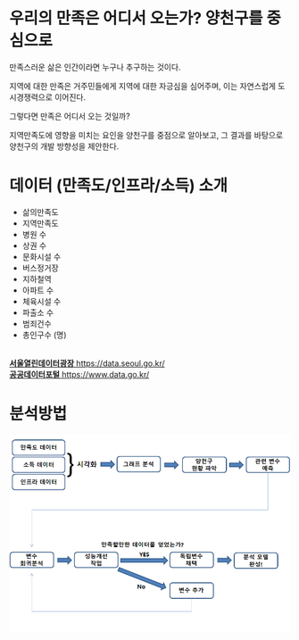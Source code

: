 # 우리의 만족은 어디서 오는가? 양천구를 중심으로


만족스러운 삶은 인간이라면 누구나 추구하는 것이다.

지역에 대한 만족은 거주민들에게 지역에 대한 자긍심을 심어주며,
이는 자연스럽게 도시경쟁력으로 이어진다.

그렇다면 만족은 어디서 오는 것일까? 

지역만족도에 영향을 미치는 요인을 양천구를 중점으로 알아보고, 
그 결과를 바탕으로 양천구의 개발 방향성을 제안한다.

# 데이터 (만족도/인프라/소득) 소개

- 삶의만족도
- 지역만족도
- 병원 수
- 상권 수
- 문화시설 수
- 버스정거장
- 지하철역
- 아파트 수
- 체육시설 수
- 파출소 수
- 범죄건수
- 총인구수 (명)
<br>
<a href = "https://data.seoul.go.kr/"><strong>서울열린데이터광장</strong>        https://data.seoul.go.kr/</a>
<br>
<a href = "https://www.data.go.kr/"><strong>공공데이터포털</strong>        https://www.data.go.kr/</a>

# 분석방법

<img src="https://github.com/kwonsoonje/mycode/blob/master/image/abb.png?raw=true">